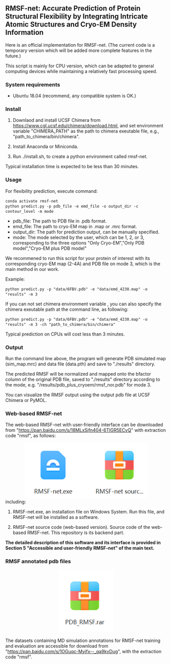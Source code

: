 ## RMSF-net: Accurate Prediction of Protein Structural Flexibility by Integrating Intricate Atomic Structures and Cryo-EM Density Information

Here is an official implementation for RMSF-net. (The current code is a temporary version which will be added more complete features in the future.)

This script is mainly for CPU version, which can be adapted to general computing devices while maintaining a relatively fast processing speed.

### System requirements
- Ubuntu 18.04 (recommend, any compatible system is OK.)
<!-- - CUDA Toolkit version: 11.3 (if use GPUs, any compatibility version is ok) -->


<!-- simply editing will be suitable for GPU support. -->

### Install

1. Downlaod and install UCSF Chimera from  https://www.cgl.ucsf.edu/chimera/download.html, and set environment variable "CHIMERA_PATH" as the path to chimera exeutable file, e.g., "path_to_chimera/bin/chimera".

2. Install Anaconda or Miniconda.

3. Run ./install.sh, to create a python environment called rmsf-net. 

Typical installation time is expected to be less than 30 minutes.


### Usage
For flexibility prediction, execute command:
```
conda activate rmsf-net
python predict.py -p pdb_file -e emd_file -o output_dir -c contour_level -m mode 

```

- pdb_file: The path to PDB file in .pdb format.
- emd_file: The path to cryo-EM map in .map or .mrc format.
- output_dir: The path for prediction output, can be manually specified.
- mode: The mode selected by the user, which can be 1, 2, or 3, corresponding to the three options "Only Cryo-EM","Only PDB model","Cryo-EM plus PDB model"

We recommened to run this script for your protein of interest with its corresponding cryo-EM map (2-4A) and PDB file on mode 3, which is the main method in our work.

Example:
```
python predict.py -p "data/6FBV.pdb" -e "data/emd_4230.map" -o "results" -m 3 
```

If you can not set chimera environment variable , you can also specify the chimera exeutable path at the command line, as following: 

```
python predict.py -p "data/6FBV.pdb" -e "data/emd_4230.map" -o "results" -m 3 -ch "path_to_chimera/bin/chimera"
```

Typical prediction on CPUs will cost less than 3 minutes.


### Output
Run the command line above, the program will generate PDB simulated map (sim_map.mrc) and data file (data.pth) and save to "./results" directory. 

The predicted RMSF will be normalized and mapped onto the bfactor column of the original PDB file, saved to  "./results" directory according to the mode, e.g. "/results/pdb_plus_cryoem/rmsf_nor.pdb" for mode 3.

You can visualize the RMSF output using the output pdb file at UCSF Chimera or PyMOL.


### Web-based RMSF-net 

The web-based RMSF-net with user-friendly interface can be downloaded from  "https://pan.baidu.com/s/18MLxSjfn404-6TIGR5ECvQ" with extraction code "rmsf", as follows:
<div style="text-align:center">
  <img src="images/image.png" alt="Alt text" />
</div>
including:

1. RMSF-net.exe, an installation file on Windows System. Run this file, and RMSF-net will be installed as a software.

2. RMSF-net source code (web-based version). Source code of the web-based RMSF-net. This repository is its backend part. 

**The detailed description of this software and its interface is provided in Section 5 "Accessible and user-friendly RMSF-net" of the main text.**

### RMSF annotated pdb files

<div style="text-align:center">
  <img src="images/image_data.png" alt="Alt text" />
</div>

The datasets containing MD simulation annotations for RMSF-net training and evaluation are accessible for download
from "https://pan.baidu.com/s/1OGuqc-Myifx--_qa9kvDug", with the extraction code "rmsf".








